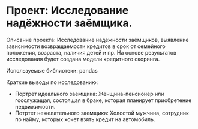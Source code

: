 # Проект: Исследование надёжности заёмщика.

Описание проекта: Исследование надежности заёмщиков, выявление зависимости возвращаемости кредитов в срок от семейного положения, возраста, наличия детей и пр. На основе результатов исследования будет создана модели кредитного скоринга.

Используемые библиотеки: pandas

Краткие выводы по исследованию:
* Портрет идеального заемщика: Женщина-пенсионер или госслужащая, состоящая в браке, которая планирует приобретение недвижимости. 
* Потртет нежелательного заемщика: Холостой мужчина, сотрудник по найму, которых хочет взять кредит на автомобиль.
